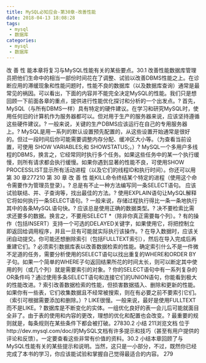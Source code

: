 ```yaml
---
title: MySQL必知应会-第30章-改善性能
date: 2018-04-13 18:08:28
tags:
 - mysql
 - 数据库
categories:
 - mysql
 - 数据库
---
```


改 善 性 能本章将复习与MySQL性能有关的某些要点。30.1 改善性能数据库管理员把他们生命中的相当一部份时间花在了调整、试验以改善DBMS性能之上。在诊断应用的滞缓现象和性能问题时，性能不良的数据库（以及数据库查询）通常是最常见的祸因。可以看出，下面的内容并不能完全决定MySQL的性能。我们只是想回顾一下前面各章的重点，提供进行性能优化探讨和分析的一个出发点。? 首先， MySQL（与所有DBMS一样）具有特定的硬件建议。在学习和研究MySQL时，使用任何旧的计算机作为服务器都可以。但对用于生产的服务器来说，应该坚持遵循这些硬件建议。? 一般来说，关键的生产DBMS应该运行在自己的专用服务器上。? MySQL是用一系列的默认设置预先配置的，从这些设置开始通常是很好的。但过一段时间后你可能需要调整内存分配、缓冲区大小等。（为查看当前设置，可使用 SHOW VARIABLES;和 SHOWSTATUS;。）? MySQL一个多用户多线程的DBMS，换言之，它经常同时执行多个任务。如果这些任务中的某一个执行缓慢，则所有请求都会执行缓慢。如果你遇到显著的性能不良，可使用SHOW PROCESSLIST显示所有活动进程（以及它们的线程ID和执行时间）。你还可以用第 30 章277210 第 30 章 改 善 性 能KILL命令终结某个特定的进程（使用这个命令需要作为管理员登录）。? 总是有不止一种方法编写同一条SELECT语句。 应该试验联结、并、子查询等，找出最佳的方法。? 使用EXPLAIN语句让MySQL解释它将如何执行一条SELECT语句。? 一般来说，存储过程执行得比一条一条地执行其中的各条MySQL语句快。? 应该总是使用正确的数据类型。? 决不要检索比需求还要多的数据。换言之，不要用SELECT *（除非你真正需要每个列）。? 有的操作（包括INSERT）支持一个可选的DELAYED关键字，如果使用它，将把控制立即返回给调用程序，并且一旦有可能就实际执行该操作。? 在导入数据时，应该关闭自动提交。你可能还想删除索引（包括FULLTEXT索引），然后在导入完成后再重建它们。? 必须索引数据库表以改善数据检索的性能。确定索引什么不是一件微不足道的任务，需要分析使用的SELECT语句以找出重复的WHERE和ORDER BY子句。如果一个简单的WHERE子句返回结果所花的时间太长，则可以断定其中使用的列（或几个列）就是需要索引的对象。? 你的SELECT语句中有一系列复杂的OR条件吗？通过使用多条SELECT语句和连接它们的UNION语句，你能看到极大的性能改进。? 索引改善数据检索的性能，但损害数据插入、删除和更新的性能。如果你有一些表，它们收集数据且不经常被搜索，则在有必要之前不要索引它们。（索引可根据需要添加和删除。）? LIKE很慢。一般来说，最好是使用FULLTEXT而不是LIKE。? 数据库是不断变化的实体。一组优化良好的表一会儿后可能就面目全非了。由于表的使用和内容的更改，理想的优化和配置也会改变。? 最重要的规则就是，每条规则在某些条件下都会被打破。27830.2 小结 211浏览文档 位于http://dev.mysql.com/doc/的MySQL文档有许多提示和技巧（甚至有用户提供的评论和反馈）。一定要查看这些非常有价值的资料。30.2 小结本章回顾了与MySQL性能有关的某些提示和说明。当然，这只是一小部分，不过，既然你已经完成了本书的学习，你应该能试验和掌握自己觉得最适合的内容。 279